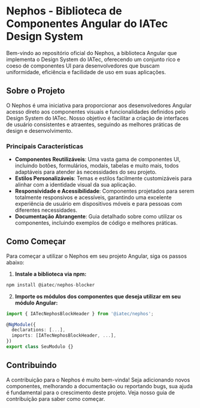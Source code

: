 # Nephos - Biblioteca de Componentes Angular do IATec Design System

Bem-vindo ao repositório oficial do Nephos, a biblioteca Angular que implementa o Design System do IATec, oferecendo um conjunto rico e coeso de componentes UI para desenvolvedores que buscam uniformidade, eficiência e facilidade de uso em suas aplicações.

## Sobre o Projeto

O Nephos é uma iniciativa para proporcionar aos desenvolvedores Angular acesso direto aos componentes visuais e funcionalidades definidos pelo Design System do IATec. Nosso objetivo é facilitar a criação de interfaces de usuário consistentes e atraentes, seguindo as melhores práticas de design e desenvolvimento.

### Principais Características

- **Componentes Reutilizáveis**: Uma vasta gama de componentes UI, incluindo botões, formulários, modais, tabelas e muito mais, todos adaptáveis para atender às necessidades do seu projeto.
- **Estilos Personalizáveis**: Temas e estilos facilmente customizáveis para alinhar com a identidade visual da sua aplicação.
- **Responsividade e Acessibilidade**: Componentes projetados para serem totalmente responsivos e acessíveis, garantindo uma excelente experiência de usuário em dispositivos móveis e para pessoas com diferentes necessidades.
- **Documentação Abrangente**: Guia detalhado sobre como utilizar os componentes, incluindo exemplos de código e melhores práticas.

## Como Começar

Para começar a utilizar o Nephos em seu projeto Angular, siga os passos abaixo:

1. **Instale a biblioteca via npm:**

```ts
npm install @iatec/nephos-blocker
```

2. **Importe os módulos dos componentes que deseja utilizar em seu módulo Angular:**

```ts
import { IATecNephosBlockHeader } from '@iatec/nephos';

@NgModule({
  declarations: [...],
  imports: [IATecNephosBlockHeader, ...],
})
export class SeuModulo {}
```
## Contribuindo

A contribuição para o Nephos é muito bem-vinda! Seja adicionando novos componentes, melhorando a documentação ou reportando bugs, sua ajuda é fundamental para o crescimento deste projeto. Veja nosso guia de contribuição para saber como começar.
